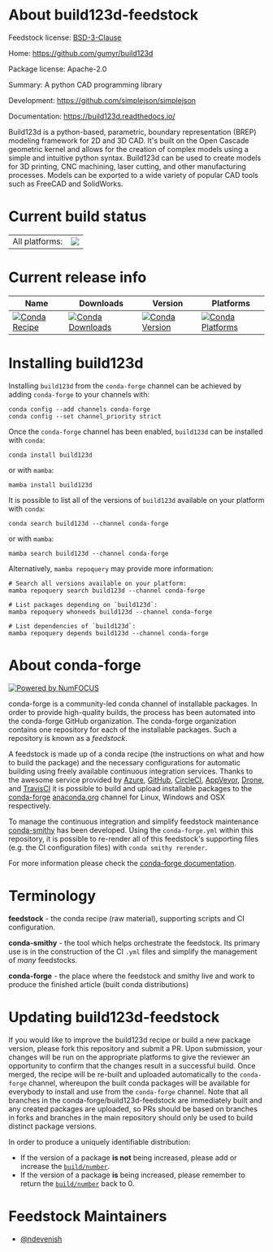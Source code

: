 About build123d-feedstock
=========================

Feedstock license: [BSD-3-Clause](https://github.com/conda-forge/build123d-feedstock/blob/main/LICENSE.txt)

Home: https://github.com/gumyr/build123d

Package license: Apache-2.0

Summary: A python CAD programming library

Development: https://github.com/simplejson/simplejson

Documentation: https://build123d.readthedocs.io/

Build123d is a python-based, parametric, boundary representation (BREP)
modeling framework for 2D and 3D CAD. It's built on the Open Cascade
geometric kernel and allows for the creation of complex models using a
simple and intuitive python syntax. Build123d can be used to create
models for 3D printing, CNC machining, laser cutting, and other
manufacturing processes. Models can be exported to a wide variety of
popular CAD tools such as FreeCAD and SolidWorks.


Current build status
====================


<table><tr><td>All platforms:</td>
    <td>
      <a href="https://dev.azure.com/conda-forge/feedstock-builds/_build/latest?definitionId=23386&branchName=main">
        <img src="https://dev.azure.com/conda-forge/feedstock-builds/_apis/build/status/build123d-feedstock?branchName=main">
      </a>
    </td>
  </tr>
</table>

Current release info
====================

| Name | Downloads | Version | Platforms |
| --- | --- | --- | --- |
| [![Conda Recipe](https://img.shields.io/badge/recipe-build123d-green.svg)](https://anaconda.org/conda-forge/build123d) | [![Conda Downloads](https://img.shields.io/conda/dn/conda-forge/build123d.svg)](https://anaconda.org/conda-forge/build123d) | [![Conda Version](https://img.shields.io/conda/vn/conda-forge/build123d.svg)](https://anaconda.org/conda-forge/build123d) | [![Conda Platforms](https://img.shields.io/conda/pn/conda-forge/build123d.svg)](https://anaconda.org/conda-forge/build123d) |

Installing build123d
====================

Installing `build123d` from the `conda-forge` channel can be achieved by adding `conda-forge` to your channels with:

```
conda config --add channels conda-forge
conda config --set channel_priority strict
```

Once the `conda-forge` channel has been enabled, `build123d` can be installed with `conda`:

```
conda install build123d
```

or with `mamba`:

```
mamba install build123d
```

It is possible to list all of the versions of `build123d` available on your platform with `conda`:

```
conda search build123d --channel conda-forge
```

or with `mamba`:

```
mamba search build123d --channel conda-forge
```

Alternatively, `mamba repoquery` may provide more information:

```
# Search all versions available on your platform:
mamba repoquery search build123d --channel conda-forge

# List packages depending on `build123d`:
mamba repoquery whoneeds build123d --channel conda-forge

# List dependencies of `build123d`:
mamba repoquery depends build123d --channel conda-forge
```


About conda-forge
=================

[![Powered by
NumFOCUS](https://img.shields.io/badge/powered%20by-NumFOCUS-orange.svg?style=flat&colorA=E1523D&colorB=007D8A)](https://numfocus.org)

conda-forge is a community-led conda channel of installable packages.
In order to provide high-quality builds, the process has been automated into the
conda-forge GitHub organization. The conda-forge organization contains one repository
for each of the installable packages. Such a repository is known as a *feedstock*.

A feedstock is made up of a conda recipe (the instructions on what and how to build
the package) and the necessary configurations for automatic building using freely
available continuous integration services. Thanks to the awesome service provided by
[Azure](https://azure.microsoft.com/en-us/services/devops/), [GitHub](https://github.com/),
[CircleCI](https://circleci.com/), [AppVeyor](https://www.appveyor.com/),
[Drone](https://cloud.drone.io/welcome), and [TravisCI](https://travis-ci.com/)
it is possible to build and upload installable packages to the
[conda-forge](https://anaconda.org/conda-forge) [anaconda.org](https://anaconda.org/)
channel for Linux, Windows and OSX respectively.

To manage the continuous integration and simplify feedstock maintenance
[conda-smithy](https://github.com/conda-forge/conda-smithy) has been developed.
Using the ``conda-forge.yml`` within this repository, it is possible to re-render all of
this feedstock's supporting files (e.g. the CI configuration files) with ``conda smithy rerender``.

For more information please check the [conda-forge documentation](https://conda-forge.org/docs/).

Terminology
===========

**feedstock** - the conda recipe (raw material), supporting scripts and CI configuration.

**conda-smithy** - the tool which helps orchestrate the feedstock.
                   Its primary use is in the construction of the CI ``.yml`` files
                   and simplify the management of *many* feedstocks.

**conda-forge** - the place where the feedstock and smithy live and work to
                  produce the finished article (built conda distributions)


Updating build123d-feedstock
============================

If you would like to improve the build123d recipe or build a new
package version, please fork this repository and submit a PR. Upon submission,
your changes will be run on the appropriate platforms to give the reviewer an
opportunity to confirm that the changes result in a successful build. Once
merged, the recipe will be re-built and uploaded automatically to the
`conda-forge` channel, whereupon the built conda packages will be available for
everybody to install and use from the `conda-forge` channel.
Note that all branches in the conda-forge/build123d-feedstock are
immediately built and any created packages are uploaded, so PRs should be based
on branches in forks and branches in the main repository should only be used to
build distinct package versions.

In order to produce a uniquely identifiable distribution:
 * If the version of a package **is not** being increased, please add or increase
   the [``build/number``](https://docs.conda.io/projects/conda-build/en/latest/resources/define-metadata.html#build-number-and-string).
 * If the version of a package **is** being increased, please remember to return
   the [``build/number``](https://docs.conda.io/projects/conda-build/en/latest/resources/define-metadata.html#build-number-and-string)
   back to 0.

Feedstock Maintainers
=====================

* [@ndevenish](https://github.com/ndevenish/)

